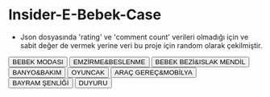 # Insider-E-Bebek-Case

* Json dosyasında 'rating' ve 'comment count' verileri olmadığı için ve sabit değer de vermek yerine veri bu proje için random olarak çekilmiştir.


<button class="nav-button" 
                            data-bg="https://cdn05.e-bebek.com/media/c/haftasonufirsatiyenibg.jpg"
                            data-adv="https://cdn05.e-bebek.com/media/c/1000022649-secili-tekstil-urunlerinde-sepette-net-30-indirim-internete-ozeld.jpg">
                            BEBEK MODASI
                        </button>
                        <button class="nav-button" 
                            data-bg="https://cdn05.e-bebek.com/media/c/bayram-bgg.jpg"
                            data-adv="https://cdn05.e-bebek.com/media/c/-tum-oioi-beslenme-gereclerinde-net-40-indirim-d.jpg">
                            EMZİRME&BESLENME
                        </button>
                        <button class="nav-button"
                            data-bg="https://cdn05.e-bebek.com/media/c/bayram-bgg.jpg"
                            data-adv="https://cdn05.e-bebek.com/media/c/bebek-bezlerinde-net-20-indirim-prima-ve-pofy-haric-d.jpg">
                            BEBEK BEZİ&ISLAK MENDİL
                        </button>
                        <button class="nav-button"
                            data-bg="https://cdn05.e-bebek.com/media/c/bayram-bgg.jpg"
                            data-adv="https://cdn05.e-bebek.com/media/c/tum-banyo-ve-tuvalet-urunlerinde-net-20-indirim-d.jpg">
                            BANYO&BAKIM
                        </button>
                        <button class="nav-button"
                            data-bg="https://cdn05.e-bebek.com/media/c/bayram-bgg.jpg"
                            data-adv="https://cdn05.e-bebek.com/media/c/tum-akulu-araclar-scooter-ve-bisikletlerde-sepette-30-indirim-d.jpg">
                            OYUNCAK
                        </button>
                        <button class="nav-button"
                            data-bg="https://cdn05.e-bebek.com/media/c/bayram-bgg.jpg"
                            data-adv="https://cdn05.e-bebek.com/media/c/tum-joie-urunlerinde-sepette-net-30-indirimaaaaad.jpg">
                            ARAÇ GEREÇ&MOBİLYA
                        </button>
                        <button class="nav-button"
                            data-bg="https://cdn05.e-bebek.com/media/c/bayram-bgg.jpg"
                            data-adv="https://cdn05.e-bebek.com/media/c/bayram-senligi-lp-dd.jpg">
                            BAYRAM ŞENLİĞİ
                        </button>
                        <button class="nav-button"
                            data-bg="https://cdn05.e-bebek.com/media/c/tum-kategorilerde-4-taksit-arac-gerec-ve-mobilya-kategorisinde-8-taksit-bg.jpg"
                            data-adv="https://cdn05.e-bebek.com/media/c/tum-kategorilerde-4-taksit-arac-gerec-ve-mobilya-kategorisinde-8-taksit-d.jpg">
                            DUYURU
                        </button>